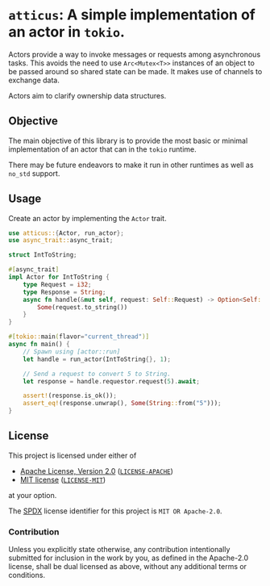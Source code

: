 # `atticus`: A simple implementation of an actor in `tokio`.

Actors provide a way to invoke messages or requests among asynchronous tasks.  This avoids the
need to use `Arc<Mutex<T>>` instances of an object to be passed around so shared state can be
made. It makes use of channels to exchange data.

Actors aim to clarify ownership data structures.

## Objective

The main objective of this library is to provide the most basic or minimal implementation of
an actor that can in the `tokio` runtime.

There may be future endeavors to make it run in other runtimes as well as `no_std` support.

## Usage

Create an actor by implementing the `Actor` trait.

```rust
use atticus::{Actor, run_actor};
use async_trait::async_trait;

struct IntToString;

#[async_trait]
impl Actor for IntToString {
    type Request = i32;
    type Response = String;
    async fn handle(&mut self, request: Self::Request) -> Option<Self::Response> {
        Some(request.to_string())
    }
}

#[tokio::main(flavor="current_thread")]
async fn main() {
    // Spawn using [actor::run]
    let handle = run_actor(IntToString{}, 1);

    // Send a request to convert 5 to String.
    let response = handle.requestor.request(5).await;

    assert!(response.is_ok());
    assert_eq!(response.unwrap(), Some(String::from("5")));
}

```

## License

This project is licensed under either of

- [Apache License, Version 2.0](https://www.apache.org/licenses/LICENSE-2.0) ([`LICENSE-APACHE`](LICENSE-APACHE))
- [MIT license](https://opensource.org/licenses/MIT) ([`LICENSE-MIT`](LICENSE-MIT))

at your option.

The [SPDX](https://spdx.dev) license identifier for this project is `MIT OR Apache-2.0`.

### Contribution
Unless you explicitly state otherwise, any contribution intentionally submitted for inclusion in the work by you, as defined in the Apache-2.0 license, shall be dual licensed as above, without any additional terms or conditions.
